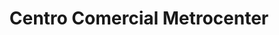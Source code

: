 ---
title: "Centro Comercial Metrocenter"
url: /caracas/centro-comercial-metrocenter/
shop: Einkaufszentrum
---